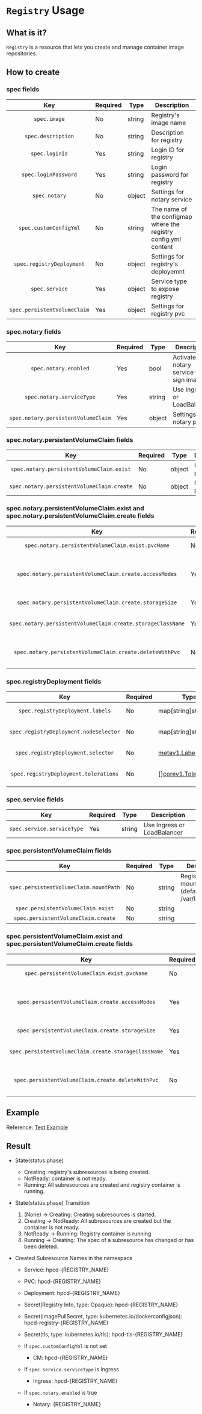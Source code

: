 # `Registry` Usage

## What is it?

`Registry` is a resource that lets you create and manage container image repositories.

## How to create

### spec fields

|Key|Required|Type|Description|
|:-------------------------------------------:|-----|-------------------|-----|
|`spec.image`                                 | No  | string            | Registry's image name |
|`spec.description`                           | No  | string            | Description for registry |
|`spec.loginId`                               | Yes | string            | Login ID for registry |
|`spec.loginPassword`                         | Yes | string            | Login password for registry |
|`spec.notary`                                | No  | object            | Settings for notary service |
|`spec.customConfigYml`                       | No  | string            | The name of the configmap where the registry config.yml content |
|`spec.registryDeployment`                    | No  | object            | Settings for registry's deployemnt |
|`spec.service`                               | Yes | object            | Service type to expose registry |
|`spec.persistentVolumeClaim`                 | Yes | object            | Settings for registry pvc |

### spec.notary fields

|Key|Required|Type|Description|
|:-------------------------------------------:|-----|-------------------|-----|
|`spec.notary.enabled`                        | Yes | bool              | Activate notary service to sign images |
|`spec.notary.serviceType`                    | Yes | string            | Use Ingress or LoadBalancer |
|`spec.notary.persistentVolumeClaim`          | Yes | object            | Settings for notary pvc |

### spec.notary.persistentVolumeClaim fields

|Key|Required|Type|Description|
|:-------------------------------------------:|-----|-------------------|-----|
|`spec.notary.persistentVolumeClaim.exist`    | No  | object            | Use exist pvc |
|`spec.notary.persistentVolumeClaim.create`   | No  | object            | Create new pvc |

### spec.notary.persistentVolumeClaim.exist and spec.notary.persistentVolumeClaim.create fields

|Key|Required|Type|Description|
|:----------------------------------------------------------:|-----|-------------------|-----|
|`spec.notary.persistentVolumeClaim.exist.pvcName`           | No  | string            | PVC's name you have created |
|`spec.notary.persistentVolumeClaim.create.accessModes`      | Yes | array             | Each PV's access modes are set to the specific modes supported by that particular volume. |
|`spec.notary.persistentVolumeClaim.create.storageSize`      | Yes | string            | Desired storage size like "10Gi" |
|`spec.notary.persistentVolumeClaim.create.storageClassName` | Yes | string            | StorageClassName like "csi-cephfs-sc" |
|`spec.notary.persistentVolumeClaim.create.deleteWithPvc`    | No  | bool              | Delete the pvc as well when this registry is deleted (default: false) |

### spec.registryDeployment fields

|Key|Required|Type|Description|
|:-------------------------------------------:|-----|----------------------|-----|
|`spec.registryDeployment.labels`             | No  | map[string]string    | Deployment's label |
|`spec.registryDeployment.nodeSelector`       | No  | map[string]string    | Registry pod's node selector |
|`spec.registryDeployment.selector`           | No  | [metav1.LabelSelector](https://pkg.go.dev/k8s.io/apimachinery/pkg/apis/meta/v1#LabelSelector) | Deployment's label selector |
|`spec.registryDeployment.tolerations`        | No  | [][corev1.Toleration](https://pkg.go.dev/k8s.io/api/core/v1?utm_source=godoc#Toleration)  | Deployment's toleration configuration |

### spec.service fields

|Key|Required|Type|Description|
|:----------------------------------------------------------:|-----|-------------------|-----|
|`spec.service.serviceType`                                  | Yes | string            | Use Ingress or LoadBalancer |

### spec.persistentVolumeClaim fields

|Key|Required|Type|Description|
|:----------------------------------------------------------:|-----|-------------------|-----|
|`spec.persistentVolumeClaim.mountPath`                      | No  | string            | Registry's pvc mount path (default: /var/lib/registry) |
|`spec.persistentVolumeClaim.exist`                          | No  | string            |  |
|`spec.persistentVolumeClaim.create`                         | No  | string            |  |

### spec.persistentVolumeClaim.exist and spec.persistentVolumeClaim.create fields

|Key|Required|Type|Description|
|:----------------------------------------------------------:|-----|-------------------|-----|
|`spec.persistentVolumeClaim.exist.pvcName`                  | No  | string            | PVC's name you have created |
|`spec.persistentVolumeClaim.create.accessModes`             | Yes | array             | Each PV's access modes are set to the specific modes supported by that particular volume. |
|`spec.persistentVolumeClaim.create.storageSize`             | Yes | string            | Desired storage size like "10Gi" |
|`spec.persistentVolumeClaim.create.storageClassName`        | Yes | string            | StorageClassName like "csi-cephfs-sc" |
|`spec.persistentVolumeClaim.create.deleteWithPvc`           | No  | bool              | Delete the pvc as well when this registry is deleted (default: false) |

## Example

Reference: [Test Example](../../config/samples/tmax.io_v1_registry.yaml)

## Result

* State(status.phase)
  * Creating: registry's subresources is being created.
  * NotReady: container is not ready.
  * Running: All subresources are created and registry container is running.

* State(status.phase) Transition
  1) (None) -> Creating: Creating subresources is started.
  2) Creating -> NotReady: All subresources are created but the container is not ready.
  3) NotReady -> Running: Registry container is running
  4) Running -> Creating: The spec of a subresource has changed or has been deleted.

* Created Subresource Names in the namespace
  * Service: hpcd-{REGISTRY_NAME}
  * PVC: hpcd-{REGISTRY_NAME}
  * Deployment: hpcd-{REGISTRY_NAME}
  * Secret(Registry Info, type: Opaque): hpcd-{REGISTRY_NAME}
  * Secret(ImagePullSecret, type: kubernetes.io/dockerconfigjson): hpcd-registry-{REGISTRY_NAME}
  * Secret(tls, type: kubernetes.io/tls): hpcd-tls-{REGISTRY_NAME}

  * If `spec.customConfigYml` is not set
    * CM: hpcd-{REGISTRY_NAME}
  * If `spec.service.serviceType` is Ingress
    * Ingress: hpcd-{REGISTRY_NAME}
  * If `spec.notary.enabled` is true
    * Notary: {REGISTRY_NAME}
